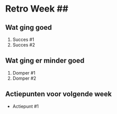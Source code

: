 # Retro Week \##

## Wat ging goed

1. Succes #1
2. Succes #2

## Wat ging er minder goed

1. Domper #1
2. Domper #2

## Actiepunten voor volgende week

- Actiepunt #1
